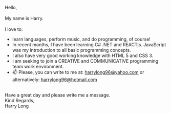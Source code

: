 Hello, <br> <br> My name is Harry. <br> <br>
I love to:
- learn languages, perform music, and do programming, of course! <br>
- In recent months, I have been learning C# .NET and REACTjs. 
JavaScript was my introduction to all basic programming concepts. <br>
- I also have very good working knowledge with HTML 5 and CSS 3.<br>
- I am seeking to join a CREATIVE and COMMUNICATIVE programming team work environment. <br>
- 📫 Please, you can write to me at: harrylong96@yahoo.com or alternatively: harrylong96@hotmail.com <br> <br>

Have a great day and please write me a message. <br>
Kind Regards, <br>
Harry Long
